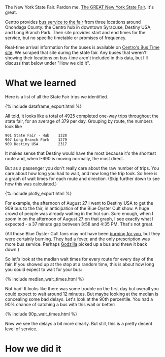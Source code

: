 The New York State Fair. Pardon me. [The GREAT New York State Fair](https://nysfair.ny.gov/). It's great.

Centro provides [bus service to the fair](https://www.centro.org/service_schedules/ny-state-fair) from three locations around Onondaga County: the Centro hub in downtown Syracuse, Destiny USA, and Long Branch Park. Their site provides start and end times for the service, but no specific timetable or promises of frequency.

Real-time arrival information for the buses is available on [Centro's Bus Time site](https://bus-time.centro.org/bustime/eta/eta.jsp?agency=All&route=SY901&direction=LOOP&stop=Hub%20Warren%20St&id=18106&showAllBusses=on). We scraped that site during the state fair. Any buses that weren't showing their locations on bus-time aren't included in this data, but I'll discuss that below under "How we did it".

# What we learned

Here is a list of all the State Fair trips we identified.

{% include dataframe_export.html %}

All told, it looks like a total of 4925 completed one-way trips throughout the state fair, for an average of 379 per day. Grouping by route, the numbers look like

```
901 State Fair - Hub    1328
907 Long Branch Park    1279
909 Destiny USA         2317
```

It makes sense that Destiny would have the most because it's the shortest route and, when I-690 is moving normally, the most direct.

But as a passenger you don't really care about the raw number of trips. You care about how long you had to wait, and how long the trip took. So here is a graph of wait times for each route and direction. (Skip further down to see how this was calculated.)

{% include plotly_export.html %}

For example, the afternoon of August 27 I went to Destiny USA to get the 909 bus to the fair, in anticipation of the Blue Öyster Cult show.  A huge crowd of people was already waiting in the hot sun. Sure enough, when I zoom in on the afternoon of August 27 on that graph, I see exactly what I expected - a 37 minute gap between 3:58 and 4:35 PM. That's not great.

(All those Blue Öyster Cult fans may not have been [burning for you](https://www.youtube.com/watch?v=kn-8n4QKUS4), but they were certainly burning. [They had a fever](https://www.youtube.com/watch?v=cVsQLlk-T0s), and the only prescription was more bus service. Perhaps [Godzilla](https://www.youtube.com/watch?v=myqSETD5_bs) picked up a bus and threw it back down.)

So let's look at the median wait times for every route for every day of the fair. If you showed up at the stop at a random time, this is about how long you could expect to wait for your bus:

{% include median_wait_times.html %}

Not bad! It looks like there was some trouble on the first day but overall you could expect to wait around 12 minutes. But maybe looking at the median is concealing some bad delays. Let's look at the 90th percentile. You had a 90% chance of catching a bus with this wait or better:

{% include 90p_wait_times.html %}

Now we see the delays a bit more clearly. But still, this is a pretty decent level of service.

# How we did it

